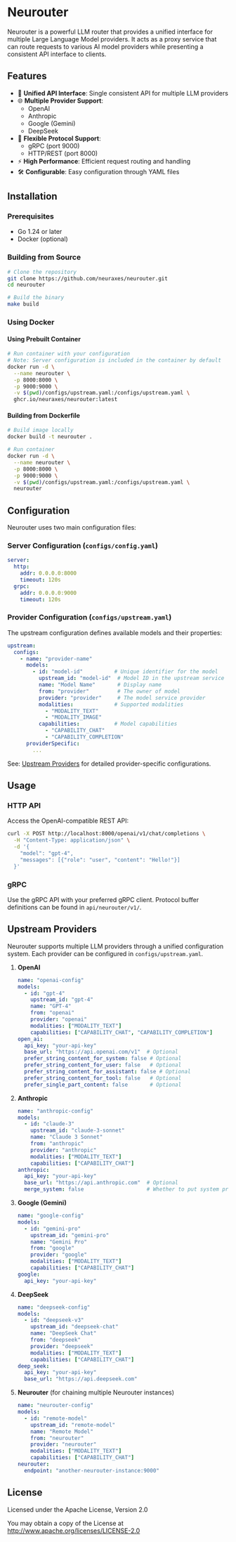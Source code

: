 # Neurouter

Neurouter is a powerful LLM router that provides a unified interface for multiple Large Language Model providers. It acts as a proxy service that can route requests to various AI model providers while presenting a consistent API interface to clients.

## Features

- 🔄 **Unified API Interface**: Single consistent API for multiple LLM providers
- 🌐 **Multiple Provider Support**:
  - OpenAI
  - Anthropic
  - Google (Gemini)
  - DeepSeek
- 🔌 **Flexible Protocol Support**:
  - gRPC (port 9000)
  - HTTP/REST (port 8000)
- ⚡ **High Performance**: Efficient request routing and handling
- 🛠 **Configurable**: Easy configuration through YAML files

## Installation

### Prerequisites

- Go 1.24 or later
- Docker (optional)

### Building from Source

```bash
# Clone the repository
git clone https://github.com/neuraxes/neurouter.git
cd neurouter

# Build the binary
make build
```

### Using Docker

#### Using Prebuilt Container

```bash
# Run container with your configuration
# Note: Server configuration is included in the container by default
docker run -d \
  --name neurouter \
  -p 8000:8000 \
  -p 9000:9000 \
  -v $(pwd)/configs/upstream.yaml:/configs/upstream.yaml \
  ghcr.io/neuraxes/neurouter:latest
```

#### Building from Dockerfile

```bash
# Build image locally
docker build -t neurouter .

# Run container
docker run -d \
  --name neurouter \
  -p 8000:8000 \
  -p 9000:9000 \
  -v $(pwd)/configs/upstream.yaml:/configs/upstream.yaml \
  neurouter
```

## Configuration

Neurouter uses two main configuration files:

### Server Configuration (`configs/config.yaml`)

```yaml
server:
  http:
    addr: 0.0.0.0:8000
    timeout: 120s
  grpc:
    addr: 0.0.0.0:9000
    timeout: 120s
```

### Provider Configuration (`configs/upstream.yaml`)

The upstream configuration defines available models and their properties:

```yaml
upstream:
  configs:
    - name: "provider-name"
      models:
        - id: "model-id"          # Unique identifier for the model
          upstream_id: "model-id"  # Model ID in the upstream service
          name: "Model Name"       # Display name
          from: "provider"         # The owner of model
          provider: "provider"     # The model service provider
          modalities:             # Supported modalities
            - "MODALITY_TEXT"
            - "MODALITY_IMAGE"
          capabilities:           # Model capabilities
            - "CAPABILITY_CHAT"
            - "CAPABILITY_COMPLETION"
      providerSpecific:
        ...
```

See: [Upstream Providers](#upstream-providers) for detailed provider-specific configurations.

## Usage

### HTTP API

Access the OpenAI-compatible REST API:

```bash
curl -X POST http://localhost:8000/openai/v1/chat/completions \
  -H "Content-Type: application/json" \
  -d '{
    "model": "gpt-4",
    "messages": [{"role": "user", "content": "Hello!"}]
  }'
```

### gRPC

Use the gRPC API with your preferred gRPC client. Protocol buffer definitions can be found in `api/neurouter/v1/`.

## Upstream Providers

Neurouter supports multiple LLM providers through a unified configuration system. Each provider can be configured in `configs/upstream.yaml`.

1. **OpenAI**
   ```yaml
   name: "openai-config"
   models:
     - id: "gpt-4"
       upstream_id: "gpt-4"
       name: "GPT-4"
       from: "openai"
       provider: "openai"
       modalities: ["MODALITY_TEXT"]
       capabilities: ["CAPABILITY_CHAT", "CAPABILITY_COMPLETION"]
   open_ai:
     api_key: "your-api-key"
     base_url: "https://api.openai.com/v1"  # Optional
     prefer_string_content_for_system: false # Optional
     prefer_string_content_for_user: false   # Optional
     prefer_string_content_for_assistant: false # Optional
     prefer_string_content_for_tool: false   # Optional
     prefer_single_part_content: false       # Optional
   ```

2. **Anthropic**
   ```yaml
   name: "anthropic-config"
   models:
     - id: "claude-3"
       upstream_id: "claude-3-sonnet"
       name: "Claude 3 Sonnet"
       from: "anthropic"
       provider: "anthropic"
       modalities: ["MODALITY_TEXT"]
       capabilities: ["CAPABILITY_CHAT"]
   anthropic:
     api_key: "your-api-key"
     base_url: "https://api.anthropic.com"  # Optional
     merge_system: false                    # Whether to put system prompts into messages
   ```

3. **Google (Gemini)**
   ```yaml
   name: "google-config"
   models:
     - id: "gemini-pro"
       upstream_id: "gemini-pro"
       name: "Gemini Pro"
       from: "google"
       provider: "google"
       modalities: ["MODALITY_TEXT"]
       capabilities: ["CAPABILITY_CHAT"]
   google:
     api_key: "your-api-key"
   ```

4. **DeepSeek**
   ```yaml
   name: "deepseek-config"
   models:
     - id: "deepseek-v3"
       upstream_id: "deepseek-chat"
       name: "DeepSeek Chat"
       from: "deepseek"
       provider: "deepseek"
       modalities: ["MODALITY_TEXT"]
       capabilities: ["CAPABILITY_CHAT"]
   deep_seek:
     api_key: "your-api-key"
     base_url: "https://api.deepseek.com"
   ```

5. **Neurouter** (for chaining multiple Neurouter instances)
   ```yaml
   name: "neurouter-config"
   models:
     - id: "remote-model"
       upstream_id: "remote-model"
       name: "Remote Model"
       from: "neurouter"
       provider: "neurouter"
       modalities: ["MODALITY_TEXT"]
       capabilities: ["CAPABILITY_CHAT"]
   neurouter:
     endpoint: "another-neurouter-instance:9000"
   ```

## License

Licensed under the Apache License, Version 2.0

You may obtain a copy of the License at http://www.apache.org/licenses/LICENSE-2.0
